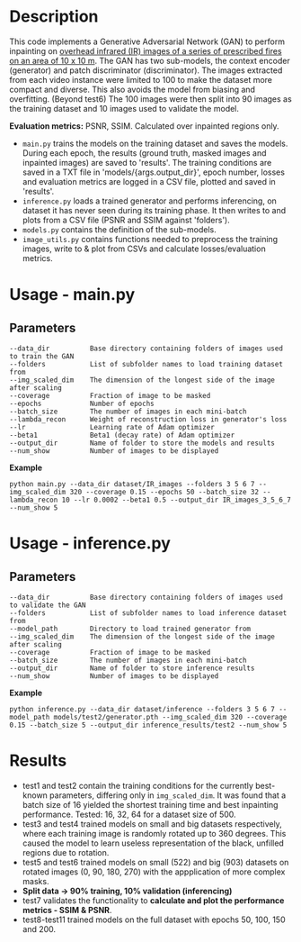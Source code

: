 # Description
This code implements a Generative Adversarial Network (GAN) to perform inpainting on [overhead infrared (IR) images of a series of prescribed fires on an area of 10 x 10 m](https://www.fs.usda.gov/rds/archive/catalog/RDS-2022-0076). The GAN has two sub-models, the context encoder (generator) and patch discriminator (discriminator). The images extracted from each video instance were limited to 100 to make the dataset more compact and diverse. This also avoids the model from biasing and overfitting. (Beyond test6) The 100 images were then split into 90 images as the training dataset and 10 images used to validate the model.

**Evaluation metrics:** PSNR, SSIM. Calculated over inpainted regions only.

- `main.py` trains the models on the training dataset and saves the models. During each epoch, the results (ground truth, masked images and inpainted images) are saved to 'results'. The training conditions are saved in a TXT file in 'models/{args.output_dir}', epoch number, losses and evaluation metrics are logged in a CSV file, plotted and saved in 'results'.
- `inference.py` loads a trained generator and performs inferencing, on dataset it has never seen during its training phase. It then writes to and plots from a CSV file (PSNR and SSIM against 'folders').
- `models.py` contains the definition of the sub-models.
- `image_utils.py` contains functions needed to preprocess the training images, write to & plot from CSVs and calculate losses/evaluation metrics.

# Usage - main.py
## Parameters
```
--data_dir          Base directory containing folders of images used to train the GAN
--folders           List of subfolder names to load training dataset from
--img_scaled_dim    The dimension of the longest side of the image after scaling
--coverage          Fraction of image to be masked
--epochs            Number of epochs
--batch_size        The number of images in each mini-batch
--lambda_recon      Weight of reconstruction loss in generator's loss
--lr                Learning rate of Adam optimizer
--beta1             Beta1 (decay rate) of Adam optimizer
--output_dir        Name of folder to store the models and results
--num_show          Number of images to be displayed
```

**Example**
```
python main.py --data_dir dataset/IR_images --folders 3 5 6 7 --img_scaled_dim 320 --coverage 0.15 --epochs 50 --batch_size 32 --lambda_recon 10 --lr 0.0002 --beta1 0.5 --output_dir IR_images_3_5_6_7 --num_show 5
```

# Usage - inference.py
## Parameters
```
--data_dir          Base directory containing folders of images used to validate the GAN
--folders           List of subfolder names to load inference dataset from
--model_path        Directory to load trained generator from
--img_scaled_dim    The dimension of the longest side of the image after scaling
--coverage          Fraction of image to be masked
--batch_size        The number of images in each mini-batch
--output_dir        Name of folder to store inference results
--num_show          Number of images to be displayed
```

**Example**
```
python inference.py --data_dir dataset/inference --folders 3 5 6 7 --model_path models/test2/generator.pth --img_scaled_dim 320 --coverage 0.15 --batch_size 5 --output_dir inference_results/test2 --num_show 5
```

# Results
- test1 and test2 contain the training conditions for the currently best-known parameters, differing only in `img_scaled_dim`. It was found that a batch size of 16 yielded the shortest training time and best inpainting performance. Tested: 16, 32, 64 for a dataset size of 500.
- test3 and test4 trained models on small and big datasets respectively, where each training image is randomly rotated up to 360 degrees. This caused the model to learn useless representation of the black, unfilled regions due to rotation.
- test5 and test6 trained models on small (522) and big (903) datasets on rotated images (0, 90, 180, 270) with the appplication of more complex masks.
- **Split data -> 90% training, 10% validation (inferencing)**
- test7 validates the functionality to **calculate and plot the performance metrics - SSIM & PSNR**.
- test8-test11 trained models on the full dataset with epochs 50, 100, 150 and 200.